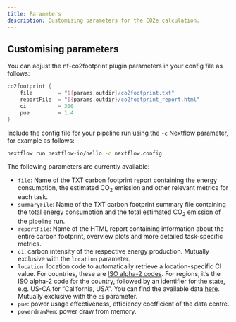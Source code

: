 ```yaml
---
title: Parameters
description: Customising parameters for the CO2e calculation.
---
```


## Customising parameters

You can adjust the nf-co2footprint plugin parameters in your config file as follows:

```groovy title="nextflow.config"
co2footprint {
    file        = "${params.outdir}/co2footprint.txt"
    reportFile  = "${params.outdir}/co2footprint_report.html"
    ci          = 300
    pue         = 1.4
}
```

Include the config file for your pipeline run using the `-c` Nextflow parameter, for example as follows:

```bash
nextflow run nextflow-io/hello -c nextflow.config
```

The following parameters are currently available:

- `file`: Name of the TXT carbon footprint report containing the energy consumption, the estimated CO<sub>2</sub> emission and other relevant metrics for each task.
- `summaryFile`: Name of the TXT carbon footprint summary file containing the total energy consumption and the total estimated CO<sub>2</sub> emission of the pipeline run.
- `reportFile`: Name of the HTML report containing information about the entire carbon footprint, overview plots and more detailed task-specific metrics.
- `ci`: carbon intensity of the respective energy production. Mutually exclusive with the `location` parameter.
- `location`: location code to automatically retrieve a location-specific CI value.
For countries, these are [ISO alpha-2 codes](https://en.wikipedia.org/wiki/ISO_3166-1_alpha-2). 
For regions, it’s the ISO alpha-2 code for the country, followed by an identifier for the state, e.g. US-CA for “California, USA”.
You can find the available data [here](../../plugins/nf-co2footprint/src/resources/CI_aggregated.v2.2.csv).
Mutually exclusive with the `ci` parameter.
- `pue`: power usage effectiveness, efficiency coefficient of the data centre.
- `powerdrawMem`: power draw from memory.